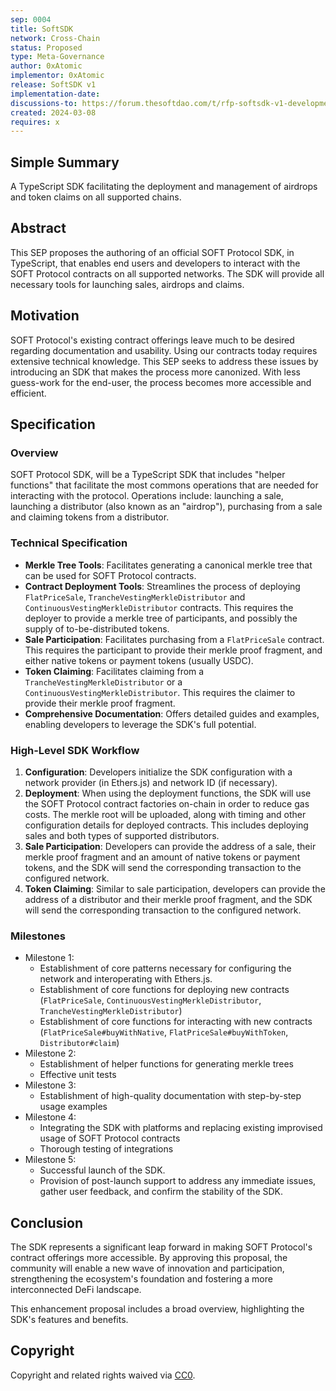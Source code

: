 ```yaml
---
sep: 0004
title: SoftSDK
network: Cross-Chain
status: Proposed
type: Meta-Governance
author: 0xAtomic
implementor: 0xAtomic
release: SoftSDK v1
implementation-date:
discussions-to: https://forum.thesoftdao.com/t/rfp-softsdk-v1-development/10722
created: 2024-03-08
requires: x
---
```


## Simple Summary

A TypeScript SDK facilitating the deployment and management of airdrops and token claims on all supported chains.

## Abstract

<!--A short (~200 word) description of the proposed change, the abstract should clearly describe the proposed change. This is what *will* be done if the SEP is implemented, not *why* it should be done or *how* it will be done. If the SEP proposes deploying a new contract, write, "we propose to deploy a new contract that will do x".-->

This SEP proposes the authoring of an official SOFT Protocol SDK, in TypeScript, that enables end users and developers to interact with the SOFT Protocol contracts on all supported networks. The SDK will provide all necessary tools for launching sales, airdrops and claims.

## Motivation

<!--This is the problem statement. This is the *why* of the SEP. It should clearly explain *why* the current state of the protocol is inadequate.  It is critical that you explain *why* the change is needed, if the SEP proposes changing how something is calculated, you must address *why* the current calculation is innaccurate or wrong. This is not the place to describe how the SEP will address the issue!-->

SOFT Protocol's existing contract offerings leave much to be desired regarding documentation and usability. Using our contracts today requires extensive technical knowledge. This SEP seeks to address these issues by introducing an SDK that makes the process more canonized. With less guess-work for the end-user, the process becomes more accessible and efficient.

## Specification

<!--The specification should describe the syntax and semantics of any new feature, there are five sections
1. Overview
2. Rationale
3. Technical Specification
4. Test Cases
5. Configurable Values
-->

### Overview

<!--This is a high level overview of *how* the SEP will solve the problem. The overview should clearly describe how the new feature will be implemented.-->

SOFT Protocol SDK, will be a TypeScript SDK that includes "helper functions" that facilitate the most commons operations that are needed for interacting with the protocol. Operations include: launching a sale, launching a distributor (also known as an "airdrop"), purchasing from a sale and claiming tokens from a distributor.

### Technical Specification

<!--The technical specification should outline the public API of the changes proposed. That is, changes to any of the interfaces Soft currently exposes or the creations of new ones.-->

- **Merkle Tree Tools**: Facilitates generating a canonical merkle tree that can be used for SOFT Protocol contracts.
- **Contract Deployment Tools**: Streamlines the process of deploying `FlatPriceSale`, `TrancheVestingMerkleDistributor` and `ContinuousVestingMerkleDistributor` contracts. This requires the deployer to provide a merkle tree of participants, and possibly the supply of to-be-distributed tokens.
- **Sale Participation**: Facilitates purchasing from a `FlatPriceSale` contract. This requires the participant to provide their merkle proof fragment, and either native tokens or payment tokens (usually USDC).
- **Token Claiming**: Facilitates claiming from a `TrancheVestingMerkleDistributor` or a `ContinuousVestingMerkleDistributor`. This requires the claimer to provide their merkle proof fragment.
- **Comprehensive Documentation**: Offers detailed guides and examples, enabling developers to leverage the SDK's full potential.

### High-Level SDK Workflow

1. **Configuration**: Developers initialize the SDK configuration with a network provider (in Ethers.js) and network ID (if necessary).
2. **Deployment**: When using the deployment functions, the SDK will use the SOFT Protocol contract factories on-chain in order to reduce gas costs. The merkle root will be uploaded, along with timing and other configuration details for deployed contracts. This includes deploying sales and both types of supported distributors.
3. **Sale Participation**: Developers can provide the address of a sale, their merkle proof fragment and an amount of native tokens or payment tokens, and the SDK will send the corresponding transaction to the configured network.
4. **Token Claiming**: Similar to sale participation, developers can provide the address of a distributor and their merkle proof fragment, and the SDK will send the corresponding transaction to the configured network.

### Milestones

- Milestone 1:
  - Establishment of core patterns necessary for configuring the network and interoperating with Ethers.js.
  - Establishment of core functions for deploying new contracts (`FlatPriceSale`, `ContinuousVestingMerkleDistributor`, `TrancheVestingMerkleDistributor`)
  - Establishment of core functions for interacting with new contracts (`FlatPriceSale#buyWithNative`, `FlatPriceSale#buyWithToken`, `Distributor#claim`)
- Milestone 2:
  - Establishment of helper functions for generating merkle trees
  - Effective unit tests
- Milestone 3:
  - Establishment of high-quality documentation with step-by-step usage examples
- Milestone 4:
  - Integrating the SDK with platforms and replacing existing improvised usage of SOFT Protocol contracts
  - Thorough testing of integrations
- Milestone 5:
  - Successful launch of the SDK.
  - Provision of post-launch support to address any immediate issues, gather user feedback, and confirm the stability of the SDK.

## Conclusion

The SDK represents a significant leap forward in making SOFT Protocol's contract offerings more accessible. By approving this proposal, the community will enable a new wave of innovation and participation, strengthening the ecosystem's foundation and fostering a more interconnected DeFi landscape.

This enhancement proposal includes a broad overview, highlighting the SDK's features and benefits.

## Copyright

Copyright and related rights waived via [CC0](https://creativecommons.org/publicdomain/zero/1.0/).
